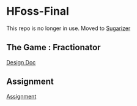 # HFoss-Final
This repo is no longer in use.
Moved to [Sugarizer](https://github.com/Fractionators/sugarizer/tree/master/activities/Fractionator.activity)

## The Game : Fractionator
[Design Doc](https://github.com/solanin/Fractionator/blob/master/designDoc.md)

## Assignment
[Assignment](http://hfoss17s-ritjoe.rhcloud.com/hw/final)

